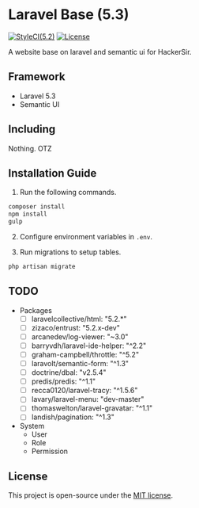 # Laravel Base (5.3)
[![StyleCI(5.2)](https://styleci.io/repos/65561499/shield?branch=5.2)](https://styleci.io/repos/65561499)
[![License](https://img.shields.io/github/license/HackerSir/laravel-base.svg)](https://raw.githubusercontent.com/HackerSir/laravel-base/master/LICENSE)

A website base on laravel and semantic ui for HackerSir.

## Framework
- Laravel 5.3
- Semantic UI

## Including
Nothing. OTZ

## Installation Guide
1. Run the following commands.
```bash
composer install  
npm install  
gulp
```

2. Configure environment variables in `.env`.

3. Run migrations to setup tables.
```bash
php artisan migrate
```

## TODO
- Packages
  - [ ] laravelcollective/html: "5.2.*"
  - [ ] zizaco/entrust: "5.2.x-dev"
  - [ ] arcanedev/log-viewer: "~3.0"
  - [ ] barryvdh/laravel-ide-helper: "^2.2"
  - [ ] graham-campbell/throttle: "^5.2"
  - [ ] laravolt/semantic-form: "^1.3"
  - [ ] doctrine/dbal: "v2.5.4"
  - [ ] predis/predis: "^1.1"
  - [ ] recca0120/laravel-tracy: "^1.5.6"
  - [ ] lavary/laravel-menu: "dev-master"
  - [ ] thomaswelton/laravel-gravatar: "^1.1"
  - [ ] landish/pagination: "^1.3"
- System
  - User
  - Role
  - Permission

## License
This project is open-source under the [MIT license](http://opensource.org/licenses/MIT).
